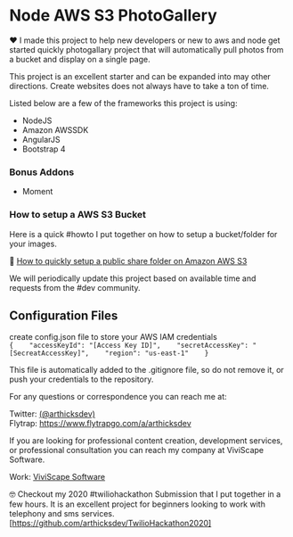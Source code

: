 # Node AWS S3 PhotoGallery

:heart: I made this project to help new developers or new to aws and node get started quickly photogallary project that will automatically pull photos from a bucket and display on a single page.  

This project is an excellent starter and can be expanded into may other directions.  Create websites does not always have to take a ton of time.  

Listed below are a few of the frameworks this project is using:  
* NodeJS
* Amazon AWSSDK
* AngularJS
* Bootstrap 4 
 
### Bonus Addons 
* Moment 

### How to setup a AWS S3 Bucket
Here is a quick #howto I put together on how to setup a bucket/folder for your images. 

:movie_camera: [How to quickly setup a public share folder on Amazon AWS S3 ](https://youtu.be/s96Me-7T4Pw)  
 
We will periodically update this project based on available time and requests from the #dev community. 


## Configuration Files  
create config.json file to store your AWS IAM credentials  
``{   
    "accessKeyId": "[Access Key ID]",   
    "secretAccessKey": "[SecreatAccessKey]",   
    "region": "us-east-1"   
}   ``
 
This file is automatically added to the .gitignore file, so do not remove it, or push your credentials to the repository.
 
For any questions or correspondence you can reach me at: 
 
Twitter: [(@arthicksdev)](https://www.twitter.com/arthicksdev)  
Flytrap: https://www.flytrapgo.com/a/arthicksdev
 
If you are looking for professional content creation, development services, or professional consultation you can reach my company at ViviScape Software.
 
Work: [ViviScape Software](https://www.viviscape.com/contact)  
 
:nerd_face: Checkout my 2020 #twiliohackathon Submission that I put together in a few hours.  It is an excellent project for beginners looking to work with telephony and sms services.  
[https://github.com/arthicksdev/TwilioHackathon2020]

